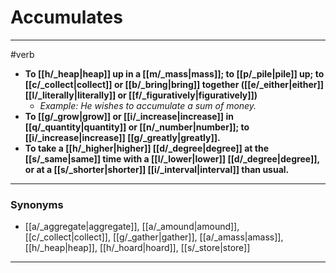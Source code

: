 # Accumulates
---
#verb
- **To [[h/_heap|heap]] up in a [[m/_mass|mass]]; to [[p/_pile|pile]] up; to [[c/_collect|collect]] or [[b/_bring|bring]] together ([[e/_either|either]] [[l/_literally|literally]] or [[f/_figuratively|figuratively]])**
	- _Example: He wishes to accumulate a sum of money._
- **To [[g/_grow|grow]] or [[i/_increase|increase]] in [[q/_quantity|quantity]] or [[n/_number|number]]; to [[i/_increase|increase]] [[g/_greatly|greatly]].**
- **To take a [[h/_higher|higher]] [[d/_degree|degree]] at the [[s/_same|same]] time with a [[l/_lower|lower]] [[d/_degree|degree]], or at a [[s/_shorter|shorter]] [[i/_interval|interval]] than usual.**
---
### Synonyms
- [[a/_aggregate|aggregate]], [[a/_amound|amound]], [[c/_collect|collect]], [[g/_gather|gather]], [[a/_amass|amass]], [[h/_heap|heap]], [[h/_hoard|hoard]], [[s/_store|store]]
---
